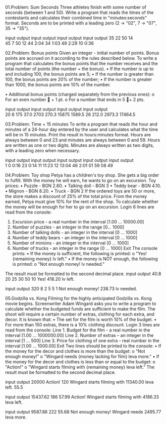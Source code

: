 01.Problem:  Sum Seconds
Three athletes finish with some number of seconds (between 1 and 50). Write a program that reads the times of the contestants and calculates their combined time in "minutes:seconds" format. Seconds are to be printed with a leading zero (2 -> "02", 7 -> "07", 35 -> "35").

input	output	input	output  input	output	input	output
35            22            50            14    
45            7             50            12
44	  2:04		34    1:03	  49  	2:29    10    0:36

02.Problem: Bonus points
Given an integer - initial number of points. Bonus points are accrued on it according to the rules described below. To write a program that calculates the bonus points that the number receives and the total number of points (the number + the bonus).
• If the number is up to and including 100, the bonus points are 5;
• If the number is greater than 100, the bonus points are 20% of the number;
• If the number is greater than 1000, the bonus points are 10% of the number.

• Additional bonus points (charged separately from the previous ones):
o For an even number  + 1 pt.
o For a number that ends in 5 + 2 pts.

input	output		input	output	        input	output	        input	output	
20	6               175     37.0            2703    270.3           15875   1589.5
        26		        212.0                   2973.3                  17464.5

03.Problem: Time + 15 minutes
To write a program that reads the hour and minutes of a 24-hour day entered by the user and calculates what the time will be in 15 minutes. 
Print the result in hours:minutes format. Hours are always between 0 and 23 and minutes are always between 0 and 59. 
Hours are written as one or two digits. Minutes are always written as two digits, with a leading zero when necessary.

input	output		input	output		input	output		input	output		input	output	
1                       0       0:16            23	0:14            11      11:23           12      13:04
46	2:01		01                      59                      08                      49

04.Problem: Toy shop
Petya has a children's toy shop. She gets a big order to fulfill. With the money he will earn, he wants to go on an excursion.
Toy prices:
• Puzzle - BGN 2.60.
• Talking doll - BGN 3
• Teddy bear - BGN 4.10.
• Mignon - BGN 8.20.
• Truck - BGN 2
If the ordered toys are 50 or more, the store makes a discount of 25% of the total price. From the money earned, Petya must give 10% for the rent of the shop. To calculate whether the money will be enough for her to go on an excursion.
Login
6 lines are read from the console:
1. Excursion price - a real number in the interval [1.00 … 10000.00]
2. Number of puzzles - an integer in the range [0… 1000]
3. Number of talking dolls - an integer in the interval [0 … 1000]
4. Number of teddy bears - an integer in the interval [0 … 1000]
5. Number of minions - an integer in the interval [0 … 1000]
6. Number of trucks - an integer in the range [0 … 1000]
Exit
The console prints:
• If the money is sufficient, the following is printed:
o "Yes! {remaining money} lv left."
• If the money is NOT enough, the following is printed:
o "Not enough money! lv needed."

The result must be formatted to the second decimal place.
input	output
40.8
20
25
30
50
10	Yes! 418.20 lv left.

input	output
320
8
2
5
5
1	Not enough money! 238.73 lv needed.

05.Godzilla vs. Kong
Filming for the highly anticipated Godzilla vs. Kong movie begins. Screenwriter Adam Wingard asks you to write a program 
to calculate whether the budgeted funds are sufficient to make the film. The shoot will require a certain number of extras, clothing for each extra, and decor.
It is known that:
• The set for the film is worth 10% of the budget.
• For more than 150 extras, there is a 10% clothing discount.
Login
3 lines are read from the console:
Line 1. Budget for the film - a real number in the interval [1.00 … 1000000.00]
Line 2. Number of extras – an integer in the interval [1 … 500]
Line 3. Price for clothing of one extra - real number in the interval [1.00 … 1000.00]
Exit
Two lines should be printed to the console:
• If the money for the decor and clothes is more than the budget:
o "Not enough money!"
o "Wingard needs {money lacking for film} leva more."
• If the money for the decor and clothes is less than or equal to the budget:
o "Action!"
o "Wingard starts filming with {remaining money} leva left."
The result must be formatted to the second decimal place.

input	output
20000   Action!
120     Wingard starts filming with 11340.00 leva left.
55.5

input	output
15437.62
186
57.99	Action!
        Wingard starts filming with 4186.33 leva left.

input	output
9587.88
222
55.68	Not enough money!
        Wingard needs 2495.77 leva more.


	






			
		
			
	


		

		

	
